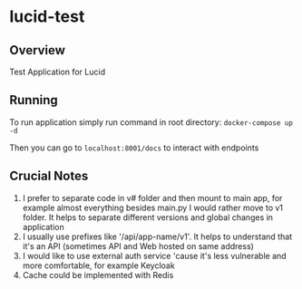 # lucid-test

## Overview

Test Application for Lucid


## Running

To run application simply run command in root directory:
```docker-compose up -d```

Then you can go to ```localhost:8001/docs``` to interact with endpoints


## Crucial Notes
1) I prefer to separate code in v# folder and then mount to main app, 
for example almost everything besides main.py I would rather move to v1 folder.
It helps to separate different versions and global changes in application
2) I usually use prefixes like '/api/app-name/v1'. 
It helps to understand that it's an API (sometimes API and Web hosted on same address)
3) I would like to use external auth service 'cause it's less vulnerable and more comfortable,
for example Keycloak
4) Cache could be implemented with Redis